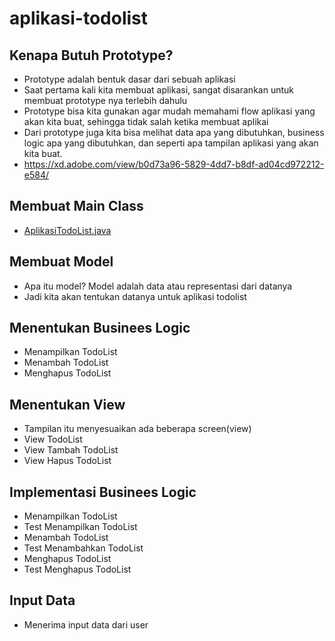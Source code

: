 # aplikasi-todolist

## Kenapa Butuh Prototype?

- Prototype adalah bentuk dasar dari sebuah aplikasi
- Saat pertama kali kita membuat aplikasi, sangat disarankan untuk membuat prototype nya terlebih dahulu
- Prototype bisa kita gunakan agar mudah memahami flow aplikasi yang akan kita buat, sehingga tidak salah ketika membuat
  aplikai
- Dari prototype juga kita bisa melihat data apa yang dibutuhkan, business logic apa yang dibutuhkan, dan seperti apa
  tampilan aplikasi yang akan kita buat.
- https://xd.adobe.com/view/b0d73a96-5829-4dd7-b8df-ad04cd972212-e584/

## Membuat Main Class

- [AplikasiTodoList.java](src/AplikasiTodoList.java)

## Membuat Model

- Apa itu model? Model adalah data atau representasi dari datanya
- Jadi kita akan tentukan datanya untuk aplikasi todolist

## Menentukan Businees Logic

- Menampilkan TodoList
- Menambah TodoList
- Menghapus TodoList

## Menentukan View

- Tampilan itu menyesuaikan ada beberapa screen(view)
- View TodoList
- View Tambah TodoList
- View Hapus TodoList

## Implementasi Businees Logic

- Menampilkan TodoList
- Test Menampilkan TodoList
- Menambah TodoList
- Test Menambahkan TodoList
- Menghapus TodoList
- Test Menghapus TodoList

## Input Data

- Menerima input data dari user
